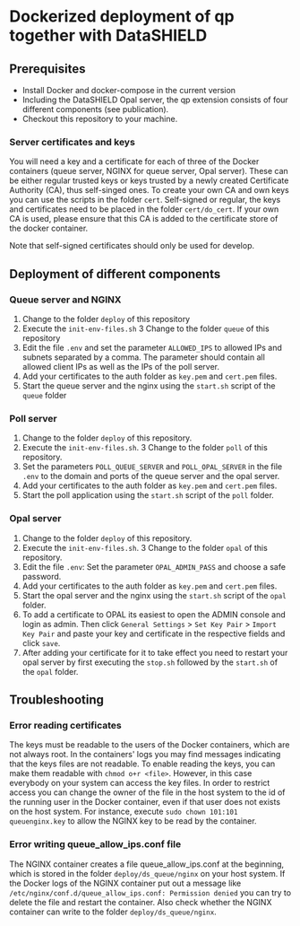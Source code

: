 # Dockerized deployment of qp together with DataSHIELD 

## Prerequisites

- Install Docker and docker-compose in the current version
- Including the DataSHIELD Opal server, the qp extension consists of four different components (see publication).
- Checkout this repository to your machine.

### Server certificates and keys
You will need a key and a certificate for each of three of the Docker containers (queue server, NGINX for queue server, Opal server). These can be either regular trusted keys or keys trusted by a newly created Certificate Authority (CA), thus self-singed ones. To create your own CA and own keys you can use the scripts in the folder `cert`. Self-signed or regular, the keys and certificates need to be placed in the folder `cert/do_cert`. If your own CA is used, please ensure that this CA is added to the certificate store of the docker container.

Note that self-signed certificates should only be used for develop.

## Deployment of different components

### Queue server and NGINX

1. Change to the folder `deploy` of this repository
2. Execute the `init-env-files.sh`
3  Change to the folder `queue` of this repository
4. Edit the file `.env` and set the parameter `ALLOWED_IPS` to allowed IPs and subnets separated by a comma. The parameter should contain all allowed client IPs as well as the IPs of the poll server.
5. Add your certificates to the auth folder as `key.pem` and `cert.pem` files.
6. Start the queue server and the nginx using the `start.sh` script of the `queue` folder

### Poll server
1. Change to the folder `deploy` of this repository.
2. Execute the `init-env-files.sh`.
3  Change to the folder `poll` of this repository.
4. Set the parameters `POLL_QUEUE_SERVER` and `POLL_OPAL_SERVER` in the file `.env` to the domain and ports of the queue server and the opal server.
5. Add your certificates to the auth folder as `key.pem` and `cert.pem` files.
6. Start the poll application using the `start.sh` script of the `poll` folder.

### Opal server
1. Change to the folder `deploy` of this repository.
2. Execute the `init-env-files.sh`.
3  Change to the folder `opal` of this repository.
4. Edit the file `.env`: Set the parameter `OPAL_ADMIN_PASS` and choose a safe password.
5. Add your certificates to the auth folder as `key.pem` and `cert.pem` files.
6. Start the opal server and the nginx using the `start.sh` script of the `opal` folder.
7. To add a certificate to OPAL its easiest to open the ADMIN console <your-opal-domain> and login as admin. Then click `General Settings` > `Set Key Pair` > `Import Key Pair` and paste your key and certificate in the respective fields and click `save`. 
8. After adding your certificate for it to take effect you need to restart your opal server by first executing the `stop.sh` followed by the `start.sh` of the `opal` folder.

## Troubleshooting
### Error reading certificates
The keys must be readable to the users of the Docker containers, which are not always root. In the containers' logs you may find messages indicating that the keys files are not readable. To enable reading the keys, you can make them readable with `chmod o+r <file>`. However, in this case everybody on your system can access the key files. In order to restrict access you can change the owner of the file in the host system to the id of the running user in the Docker container, even if that user does not exists on the host system. For instance, execute `sudo chown 101:101 queuenginx.key` to allow the NGINX key to be read by the container.

### Error writing queue_allow_ips.conf file
The NGINX container creates a file queue_allow_ips.conf at the beginning, which is stored in the folder `deploy/ds_queue/nginx` on your host system. If the Docker logs of the NGINX container put out a message like `/etc/nginx/conf.d/queue_allow_ips.conf: Permission denied` you can try to delete the file and restart the container. Also check whether the NGINX container can write to the folder `deploy/ds_queue/nginx`.
